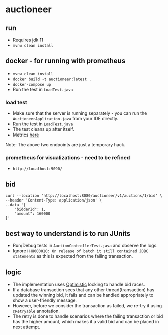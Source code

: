# auctioneer

## run
- Requires jdk 11
- ```mvnw clean install```

## docker - for running with prometheus
- ```mvnw clean install```
- ```docker build -t auctioneer:latest .```
- ```docker-compose up```
- Run the test in ```LoadTest.java```

### load test
- Make sure that the server is running separately - you can run the ```AuctioneerApplication.java``` from your IDE directly.
- Run the test in ```LoadTest.java```
- The test cleans up after itself.
- Metrics [here](http://localhost:9090/graph?g0.expr=spring_data_repository_invocations_seconds_max&g0.tab=0&g0.stacked=0&g0.show_exemplars=0&g0.range_input=5m&g1.expr=successful_bid_total&g1.tab=0&g1.stacked=0&g1.show_exemplars=0&g1.range_input=5m&g2.expr=failed_bid_total&g2.tab=0&g2.stacked=0&g2.show_exemplars=0&g2.range_input=5m&g3.expr=outdated_bid_total&g3.tab=0&g3.stacked=0&g3.show_exemplars=0&g3.range_input=15m&g4.expr=http_server_requests_seconds_max&g4.tab=0&g4.stacked=0&g4.show_exemplars=0&g4.range_input=1m)

Note: The above two endpoints are just a temporary hack.

### prometheus for visualizations - need to be refined
- ```http://localhost:9090/```

## bid
```curl
curl --location 'http://localhost:8080/auctioneer/v1/auctions/1/bid' \
--header 'Content-Type: application/json' \
--data '{
    "bidderId": 1,
    "amount": 160000
}'
```

## best way to understand is to run JUnits
- Run/Debug tests in ```AuctionControllerTest.java``` and observe the logs.
- Ignore ```HHH000010: On release of batch it still contained JDBC statements``` as this is expected from the failing transaction.

## logic
- The implementation uses [Optimistic](https://stackoverflow.com/a/58952004) locking to handle bid races.
- If a database transaction sees that any other thread(transaction) has updated the winning bid, it fails and can be handled appropriately to show a user-friendly message.
- However, before we consider the transaction as failed, we re-try it using ```@Retryable``` annotation.
- The retry is done to handle scenarios where the failing transaction or bid has the higher amount, which makes it a valid bid and can be placed in next attempt.

